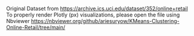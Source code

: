 Original Dataset from https://archive.ics.uci.edu/dataset/352/online+retail
To properly render Plotly (px) visualizations, please open the file using Nbviewer
https://nbviewer.org/github/ariesuryow/KMeans-Clustering-Online-Retail/tree/main/
